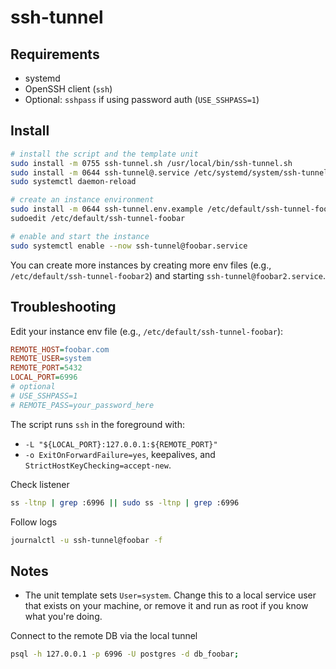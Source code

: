 # ssh-tunnel

## Requirements

- systemd
- OpenSSH client (`ssh`)
- Optional: `sshpass` if using password auth (`USE_SSHPASS=1`)

## Install

```bash
# install the script and the template unit
sudo install -m 0755 ssh-tunnel.sh /usr/local/bin/ssh-tunnel.sh
sudo install -m 0644 ssh-tunnel@.service /etc/systemd/system/ssh-tunnel@.service
sudo systemctl daemon-reload

# create an instance environment
sudo install -m 0644 ssh-tunnel.env.example /etc/default/ssh-tunnel-foobar
sudoedit /etc/default/ssh-tunnel-foobar

# enable and start the instance
sudo systemctl enable --now ssh-tunnel@foobar.service
```

You can create more instances by creating more env files (e.g., `/etc/default/ssh-tunnel-foobar2`) and starting `ssh-tunnel@foobar2.service`.

## Troubleshooting

Edit your instance env file (e.g., `/etc/default/ssh-tunnel-foobar`):

```ini
REMOTE_HOST=foobar.com
REMOTE_USER=system
REMOTE_PORT=5432
LOCAL_PORT=6996
# optional
# USE_SSHPASS=1
# REMOTE_PASS=your_password_here
```

The script runs `ssh` in the foreground with:

- `-L "${LOCAL_PORT}:127.0.0.1:${REMOTE_PORT}"`
- `-o ExitOnForwardFailure=yes`, keepalives, and `StrictHostKeyChecking=accept-new`.

Check listener

```bash
ss -ltnp | grep :6996 || sudo ss -ltnp | grep :6996
```

Follow logs

```bash
journalctl -u ssh-tunnel@foobar -f
```

## Notes

- The unit template sets `User=system`. Change this to a local service user that exists on your machine, or remove it and run as root if you know what you're doing.

Connect to the remote DB via the local tunnel

```bash
psql -h 127.0.0.1 -p 6996 -U postgres -d db_foobar;
